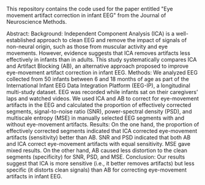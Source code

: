 This repository contains the code used for the paper entitled "Eye movement artifact correction in infant EEG" from the Journal of Neuroscience Methods. 

Abstract: 
Background:
Independent Component Analysis (ICA) is a well-established approach to clean EEG and remove the impact of signals of non-neural origin, such as those from muscular activity and eye movements. However, evidence suggests that ICA removes artifacts less effectively in infants than in adults. This study systematically compares ICA and Artifact Blocking (AB), an alternative approach proposed to improve eye-movement artifact correction in infant EEG.
Methods:
We analyzed EEG collected from 50 infants between 6 and 18 months of age as part of the International Infant EEG Data Integration Platform (EEG-IP), a longitudinal multi-study dataset. EEG was recorded while infants sat on their caregivers’ laps and watched videos. We used ICA and AB to correct for eye-movement artifacts in the EEG and calculated the proportion of effectively corrected segments, signal-to-noise ratio (SNR), power-spectral density (PSD), and multiscale entropy (MSE) in manually selected EEG segments with and without eye-movement artifacts.
Results:
On the one hand, the proportion of effectively corrected segments indicated that ICA corrected eye-movement artifacts (sensitivity) better than AB. SNR and PSD indicated that both AB and ICA correct eye-movement artifacts with equal sensitivity. MSE gave mixed results. On the other hand, AB caused less distortion to the clean segments (specificity) for SNR, PSD, and MSE.
Conclusion:
Our results suggest that ICA is more sensitive (i.e., it better removes artifacts) but less specific (it distorts clean signals) than AB for correcting eye-movement artifacts in infant EEG.
